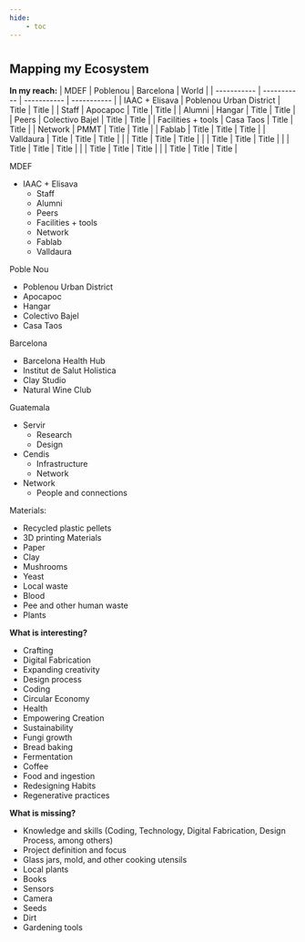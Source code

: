 ```yaml
---
hide:
    - toc
---
```

#
## Mapping my Ecosystem

**In my reach:**
| MDEF      | Poblenou | Barcelona | World |
| ----------- | ----------- | ----------- | ----------- |
| IAAC + Elisava      | Poblenou Urban District | Title | Title |
| Staff      | Apocapoc | Title | Title |
| Alumni   |  Hangar | Title | Title |
| Peers   |  Colectivo Bajel | Title | Title |
| Facilities + tools   |  Casa Taos | Title | Title |
| Network   |  PMMT | Title | Title |
| Fablab   |  Title | Title | Title |
| Valldaura   |  Title | Title | Title |
|    |  Title | Title | Title |
|    |  Title | Title | Title |
|    |  Title | Title | Title |
|    |  Title | Title | Title |
|    |  Title | Title | Title |

MDEF

- IAAC + Elisava
  - Staff
  - Alumni
  - Peers
  - Facilities + tools
  - Network
  - Fablab
  - Valldaura


Poble Nou

- Poblenou Urban District
- Apocapoc
- Hangar
- Colectivo Bajel
- Casa Taos


Barcelona

- Barcelona Health Hub
- Institut de Salut Holistica
- Clay Studio
- Natural Wine Club


Guatemala

- Servir
	- Research
	- Design
- Cendis
	- Infrastructure
	- Network
- Network
	- People and connections


Materials:

- Recycled plastic pellets
- 3D printing Materials
- Paper
- Clay
- Mushrooms
- Yeast
- Local waste
- Blood
- Pee and other human waste
- Plants




**What is interesting?**


- Crafting
- Digital Fabrication
- Expanding creativity
- Design process
- Coding
- Circular Economy
- Health
- Empowering Creation
- Sustainability
- Fungi growth
- Bread baking
- Fermentation
- Coffee
- Food and ingestion
- Redesigning Habits
- Regenerative practices




**What is missing?**


- Knowledge and skills (Coding, Technology, Digital Fabrication, Design Process, among others)
- Project definition and focus
- Glass jars, mold, and other cooking utensils
- Local plants
- Books
- Sensors
- Camera
- Seeds
- Dirt
- Gardening tools
